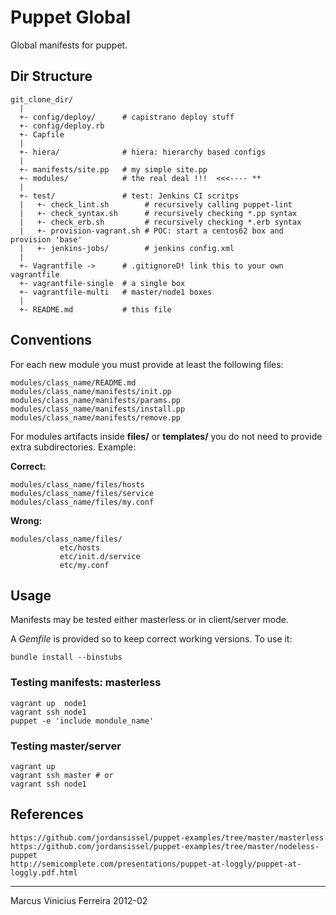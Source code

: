 # Puppet Global


Global manifests for puppet.


## Dir Structure

    git_clone_dir/
      |
      +- config/deploy/      # capistrano deploy stuff
      +- config/deploy.rb
      +- Capfile
      |
      +- hiera/              # hiera: hierarchy based configs
      |
      +- manifests/site.pp   # my simple site.pp
      +- modules/            # the real deal !!!  <<<---- **
      |
      +- test/               # test: Jenkins CI scritps
      |   +- check_lint.sh        # recursively calling puppet-lint
      |   +- check_syntax.sh      # recursively checking *.pp syntax
      |   +- check_erb.sh         # recursively checking *.erb syntax
      |   +- provision-vagrant.sh # POC: start a centos62 box and provision 'base'
      |   +- jenkins-jobs/        # jenkins config.xml
      |
      +- Vagrantfile ->      # .gitignoreD! link this to your own vagrantfile
      +- vagrantfile-single  # a single box
      +- vagrantfile-multi   # master/node1 boxes
      |
      +- README.md           # this file


## Conventions

For each new module you must provide at least the following files:

    modules/class_name/README.md
    modules/class_name/manifests/init.pp
    modules/class_name/manifests/params.pp
    modules/class_name/manifests/install.pp
    modules/class_name/manifests/remove.pp

For modules artifacts inside __files/__ or __templates/__ you do not need to
provide extra subdirectories. Example:

**Correct:**

    modules/class_name/files/hosts
    modules/class_name/files/service
    modules/class_name/files/my.conf

**Wrong:**

    modules/class_name/files/
               etc/hosts
               etc/init.d/service
               etc/my.conf


## Usage

Manifests may be tested either masterless or in client/server mode.

A _*Gemfile*_ is provided so to keep correct working versions.
To use it:

    bundle install --binstubs


### Testing manifests: masterless

    vagrant up  node1
    vagrant ssh node1
    puppet -e 'include mondule_name'

### Testing master/server

    vagrant up
    vagrant ssh master # or
    vagrant ssh node1


## References

    https://github.com/jordansissel/puppet-examples/tree/master/masterless
    https://github.com/jordansissel/puppet-examples/tree/master/nodeless-puppet
    http://semicomplete.com/presentations/puppet-at-loggly/puppet-at-loggly.pdf.html

___
Marcus Vinicius Ferreira
2012-02


